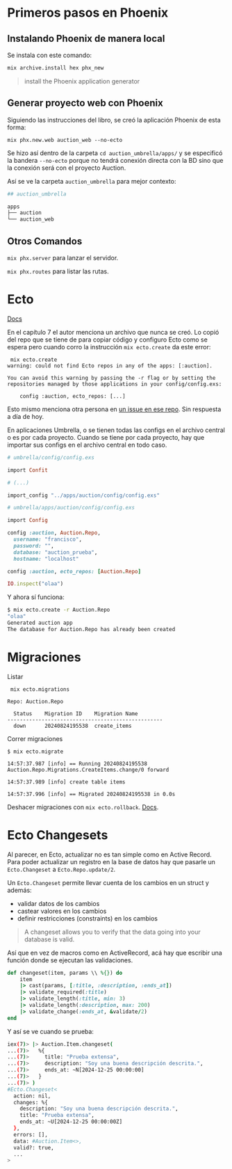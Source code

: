 # Primeros pasos en Phoenix

## Instalando Phoenix de manera local

Se instala con este comando:

```bash
mix archive.install hex phx_new
```

> install the Phoenix application generator

## Generar proyecto web con Phoenix

Siguiendo las instrucciones del libro, se creó la aplicación Phoenix de esta forma:
```
mix phx.new.web auction_web --no-ecto
```

Se hizo así dentro de la carpeta `cd auction_umbrella/apps/` y se especificó la bandera `--no-ecto` porque no tendrá conexión directa con la BD sino que la conexión será con el proyecto Auction.

Así se ve la carpeta `auction_umbrella` para mejor contexto:

```bash
## auction_umbrella

apps
├── auction
└── auction_web
```

## Otros Comandos

`mix phx.server` para lanzar el servidor.

`mix phx.routes` para listar las rutas.

# Ecto

[Docs](https://hexdocs.pm/phoenix/ecto.html)

En el capítulo 7 el autor menciona un archivo que nunca se creó. Lo copió del repo que se tiene  de para copiar código y configuro Ecto como se espera pero cuando corro la instrucción `mix ecto.create` da este error:

```
 mix ecto.create
warning: could not find Ecto repos in any of the apps: [:auction].

You can avoid this warning by passing the -r flag or by setting the
repositories managed by those applications in your config/config.exs:

    config :auction, ecto_repos: [...]
```

Esto mismo menciona otra persona en [un issue en ese repo](https://github.com/PhoenixInAction/phoenix-in-action/issues/4). Sin respuesta a día de hoy.

En aplicaciones Umbrella, o se tienen todas las configs en el archivo central o es por cada proyecto. Cuando se tiene por cada proyecto, hay que importar sus configs en el archivo central en todo caso.

```ruby
# umbrella/config/config.exs

import Confit

# (...)

import_config "../apps/auction/config/config.exs"

# umbrella/apps/auction/config/config.exs

import Config

config :auction, Auction.Repo,
  username: "francisco",
  password: "",
  database: "auction_prueba",
  hostname: "localhost"

config :auction, ecto_repos: [Auction.Repo]

IO.inspect("olaa")
```

Y ahora sí funciona:
```bash
$ mix ecto.create -r Auction.Repo
"olaa"
Generated auction app
The database for Auction.Repo has already been created
```

# Migraciones

Listar
```
 mix ecto.migrations

Repo: Auction.Repo

  Status    Migration ID    Migration Name
--------------------------------------------------
  down      20240824195538  create_items
```

Correr migraciones
```
$ mix ecto.migrate

14:57:37.987 [info] == Running 20240824195538 Auction.Repo.Migrations.CreateItems.change/0 forward

14:57:37.989 [info] create table items

14:57:37.996 [info] == Migrated 20240824195538 in 0.0s
```

Deshacer migraciones con `mix ecto.rollback`. [Docs](https://hexdocs.pm/ecto/2.2.10/Mix.Tasks.Ecto.Rollback.html).

# Ecto Changesets

Al parecer, en Ecto, actualizar no es tan simple como en Active Record. Para poder actualizar un registro en la base de datos hay que pasarle un `Ecto.Changeset` a `Ecto.Repo.update/2`.

Un `Ecto.Changeset` permite llevar cuenta de los cambios en un struct y además:

- validar datos de los cambios
- castear valores en los cambios
- definir restricciones (constraints) en los cambios

> A changeset allows you to verify that the data going into your database is valid.

Así que en vez de macros como en ActiveRecord, acá hay que escribir una función donde se ejecutan las validaciones.

```ruby
def changeset(item, params \\ %{}) do
    item
    |> cast(params, [:title, :description, :ends_at])
    |> validate_required(:title)
    |> validate_length(:title, min: 3)
    |> validate_length(:description, max: 200)
    |> validate_change(:ends_at, &validate/2)
end
```

Y así se ve cuando se prueba:
```bash
iex(7)> |> Auction.Item.changeset(
...(7)>   %{
...(7)>     title: "Prueba extensa",
...(7)>     description: "Soy una buena descripción descrita.",
...(7)>     ends_at: ~N[2024-12-25 00:00:00]
...(7)>   }
...(7)> )
#Ecto.Changeset<
  action: nil,
  changes: %{
    description: "Soy una buena descripción descrita.",
    title: "Prueba extensa",
    ends_at: ~U[2024-12-25 00:00:00Z]
  },
  errors: [],
  data: #Auction.Item<>,
  valid?: true,
  ...
>
```
